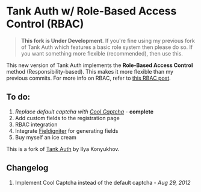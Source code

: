 Tank Auth w/ Role-Based Access Control (RBAC)
===================================================

> **This fork is Under Development**. If you're fine using my previous fork of Tank Auth which features a basic role system then please do so. If you want something more flexible (recommended), then use this.

This new version of Tank Auth implements the **Role-Based Access Control** method (Responsibility-based). This makes it more flexible than my previous commits. For more info on RBAC, refer to [this RBAC post](http://www.tonymarston.net/php-mysql/role-based-access-control.html 'Role-Based Access Control').

To do:
------
1. *Replace default captcha with [Cool Captcha](http://code.google.com/p/cool-php-captcha/)* - **complete**
2. Add custom fields to the registration page
3. RBAC integration
4. Integrate [Fieldigniter](https://github.com/enchance/Fieldigniter) for generating fields
5. Buy myself an ice cream

This is a fork of [Tank Auth](http://www.konyukhov.com/soft/tank_auth/) by Ilya Konyukhov.

Changelog
---------
1. Implement Cool Captcha instead of the default captcha - *Aug 29, 2012*